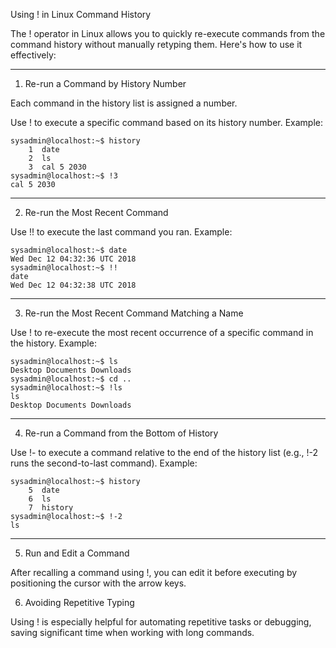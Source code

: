 Using ! in Linux Command History

The ! operator in Linux allows you to quickly re-execute commands from the command history without manually retyping them. Here's how to use it effectively:


---

1. Re-run a Command by History Number

Each command in the history list is assigned a number.

Use !<number> to execute a specific command based on its history number.
Example:
```
sysadmin@localhost:~$ history
    1  date
    2  ls
    3  cal 5 2030
sysadmin@localhost:~$ !3
cal 5 2030
```


---

2. Re-run the Most Recent Command

Use !! to execute the last command you ran.
Example:
```
sysadmin@localhost:~$ date
Wed Dec 12 04:32:36 UTC 2018
sysadmin@localhost:~$ !!
date
Wed Dec 12 04:32:38 UTC 2018
```


---

3. Re-run the Most Recent Command Matching a Name

Use !<command-name> to re-execute the most recent occurrence of a specific command in the history.
Example:
```
sysadmin@localhost:~$ ls
Desktop Documents Downloads
sysadmin@localhost:~$ cd ..
sysadmin@localhost:~$ !ls
ls
Desktop Documents Downloads
```


---

4. Re-run a Command from the Bottom of History

Use !-<number> to execute a command relative to the end of the history list (e.g., !-2 runs the second-to-last command).
Example:
```
sysadmin@localhost:~$ history
    5  date
    6  ls
    7  history
sysadmin@localhost:~$ !-2
ls
```


---

5. Run and Edit a Command

After recalling a command using !, you can edit it before executing by positioning the cursor with the arrow keys.


6. Avoiding Repetitive Typing

Using ! is especially helpful for automating repetitive tasks or debugging, saving significant time when working with long commands.

